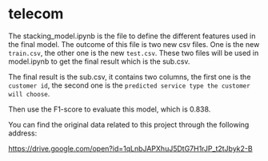 # telecom
The stacking_model.ipynb is the file to define the different features used in the final model. The outcome of this file is two new csv files. One is the new `train.csv`, the other one is the new `test.csv`. These two files will be used in model.ipynb to get the final result which is the sub.csv.

The final result is the sub.csv, it contains two columns, the first one is the `customer id`, the second one is the `predicted service type the customer will choose`.

Then use the F1-score to evaluate this model, which is 0.838.

You can find the original data related to this project through the following address:

https://drive.google.com/open?id=1qLnbJAPXhuJ5DtG7H1rJP_t2tJbyk2-B
